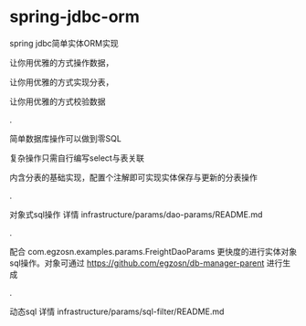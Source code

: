 # spring-jdbc-orm
spring jdbc简单实体ORM实现


让你用优雅的方式操作数据，

让你用优雅的方式实现分表，

让你用优雅的方式校验数据

.

简单数据库操作可以做到零SQL

复杂操作只需自行编写select与表关联

内含分表的基础实现，配置个注解即可实现实体保存与更新的分表操作

.

对象式sql操作 详情 infrastructure/params/dao-params/README.md

.

配合 com.egzosn.examples.params.FreightDaoParams 更快度的进行实体对象sql操作。对象可通过 https://github.com/egzosn/db-manager-parent 进行生成

.

动态sql 详情 infrastructure/params/sql-filter/README.md